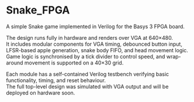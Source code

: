 # Snake_FPGA

A simple Snake game implemented in Verilog for the Basys 3 FPGA board.

The design runs fully in hardware and renders over VGA at 640×480.  
It includes modular components for VGA timing, debounced button input, LFSR-based apple generation, snake body FIFO, and head movement logic.  
Game logic is synchronised by a tick divider to control speed, and wrap-around movement is supported on a 40×30 grid.

Each module has a self-contained Verilog testbench verifying basic functionality, timing, and reset behaviour.  
The full top-level design was simulated with VGA output and will be deployed on hardware soon.